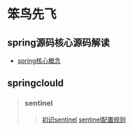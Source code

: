 # 笨鸟先飞


## spring源码核心源码解读
* [spring核心概念](https://github.com/yaomz/notepad/issues/1)

## springclould
> ### sentinel
>> [初识sentinel](https://github.com/yaomz/How-to-touch-the-fish/issues/2#issue-1352294198)
>>[sentinel配置规则](https://github.com/yaomz/How-to-touch-the-fish/issues/3#issue-1353075372)

